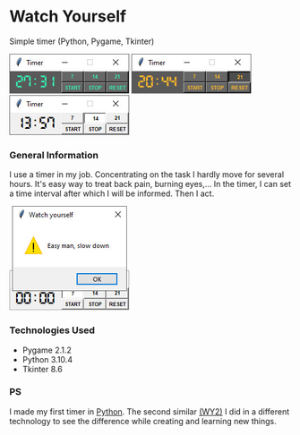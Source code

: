 # Watch Yourself
Simple timer (Python, Pygame, Tkinter)

![watch yourself ocean](demo_timer_python_o.jpg) ![watch yourself amber](demo_timer_python_a.jpg) ![watch yourself default](demo_timer_python_d.jpg)

### General Information
I use a timer in my job. Concentrating on the task I hardly move for several hours. It's easy way to treat back pain, burning eyes,... In the timer, I can set a time interval after which I will be informed. Then I act.

![demo timer python](demo_timer_python_w.jpg)

### Technologies Used
* Pygame 2.1.2
* Python 3.10.4
* Tkinter 8.6

### PS
I made my first timer in [Python](https://github.com/SOS-RB1/Watch-Yourself). The second similar [(WY2)](https://github.com/SOS-RB1/Watch-Yourself-2) I did in a different technology to see the difference while creating and learning new things.
